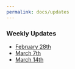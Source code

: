 ```yaml
---
permalink: docs/updates
---
```


### Weekly Updates

* [February 28th](./updates-2-28-2017.md)
* [March 7th](./updates-3-7-2017.md)
* [March 14th](./updates-3-14-2017.md)

